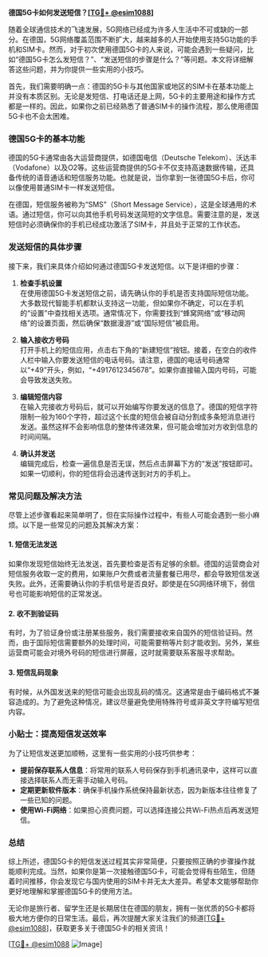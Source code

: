 **德国5G卡如何发送短信？[[TG💪+ @esim1088](https://t.me/s/esim1088)]**

随着全球通信技术的飞速发展，5G网络已经成为许多人生活中不可或缺的一部分。在德国，5G网络覆盖范围不断扩大，越来越多的人开始使用支持5G功能的手机和SIM卡。然而，对于初次使用德国5G卡的人来说，可能会遇到一些疑问，比如“德国5G卡怎么发短信？”、“发送短信的步骤是什么？”等问题。本文将详细解答这些问题，并为你提供一些实用的小技巧。

首先，我们需要明确一点：德国的5G卡与其他国家或地区的SIM卡在基本功能上并没有本质区别。无论是发短信、打电话还是上网，5G卡的主要用途和操作方式都是一样的。因此，如果你之前已经熟悉了普通SIM卡的操作流程，那么使用德国5G卡也不会太困难。

### 德国5G卡的基本功能

德国的5G卡通常由各大运营商提供，如德国电信（Deutsche Telekom）、沃达丰（Vodafone）以及O2等。这些运营商提供的5G卡不仅支持高速数据传输，还具备传统的语音通话和短信服务功能。也就是说，当你拿到一张德国5G卡后，你可以像使用普通SIM卡一样发送短信。

在德国，短信服务被称为“SMS”（Short Message Service），这是全球通用的术语。通过短信，你可以向其他手机号码发送简短的文字信息。需要注意的是，发送短信时必须确保你的手机已经成功激活了SIM卡，并且处于正常的工作状态。

### 发送短信的具体步骤

接下来，我们来具体介绍如何通过德国5G卡发送短信。以下是详细的步骤：

1. **检查手机设置**  
   在使用德国5G卡发送短信之前，请先确认你的手机是否支持国际短信功能。大多数现代智能手机都默认支持这一功能，但如果你不确定，可以在手机的“设置”中查找相关选项。通常情况下，你需要找到“蜂窝网络”或“移动网络”的设置页面，然后确保“数据漫游”或“国际短信”被启用。

2. **输入接收方号码**  
   打开手机上的短信应用，点击右下角的“新建短信”按钮。接着，在空白的收件人栏中输入你要发送短信的电话号码。请注意，德国的电话号码通常以“+49”开头，例如，“+4917612345678”。如果你直接输入国内号码，可能会导致发送失败。

3. **编辑短信内容**  
   在输入完接收方号码后，就可以开始编写你要发送的信息了。德国的短信字符限制一般为160个字符，超过这个长度的短信会被自动分割成多条短消息进行发送。虽然这样不会影响信息的整体传递效果，但可能会增加对方收到信息的时间间隔。

4. **确认并发送**  
   编辑完成后，检查一遍信息是否无误，然后点击屏幕下方的“发送”按钮即可。如果一切顺利，你的短信将会迅速传送到对方的手机上。

### 常见问题及解决方法

尽管上述步骤看起来简单明了，但在实际操作过程中，有些人可能会遇到一些小麻烦。以下是一些常见的问题及其解决方案：

#### 1. 短信无法发送
如果你发现短信始终无法发送，首先要检查是否有足够的余额。德国的运营商会对短信服务收取一定的费用，如果账户欠费或者流量套餐已用尽，都会导致短信发送失败。此外，还需要确认你的手机信号是否良好。即使是在5G网络环境下，弱信号也可能影响短信的正常发送。

#### 2. 收不到验证码
有时，为了验证身份或注册某些服务，我们需要接收来自国外的短信验证码。然而，由于国际短信需要额外的处理时间，可能需要稍等片刻才能收到。另外，某些运营商可能会对境外号码的短信进行屏蔽，这时就需要联系客服寻求帮助。

#### 3. 短信乱码现象
有时候，从外国发送来的短信可能会出现乱码的情况。这通常是由于编码格式不兼容造成的。为了避免这种情况，建议尽量避免使用特殊符号或非英文字符编写短信内容。

### 小贴士：提高短信发送效率

为了让短信发送更加顺畅，这里有一些实用的小技巧供参考：

- **提前保存联系人信息**：将常用的联系人号码保存到手机通讯录中，这样可以直接选择联系人而无需手动输入号码。
- **定期更新软件版本**：确保手机操作系统保持最新状态，因为新版本往往修复了一些已知的问题。
- **使用Wi-Fi网络**：如果担心资费问题，可以选择连接公共Wi-Fi热点后再发送短信。

### 总结

综上所述，德国5G卡的短信发送过程其实非常简便，只要按照正确的步骤操作就能顺利完成。当然，如果你是第一次接触德国5G卡，可能会觉得有些陌生，但随着时间推移，你会发现它与国内使用的SIM卡并无太大差异。希望本文能够帮助你更好地理解和掌握德国5G卡的使用方法。

无论你是旅行者、留学生还是长期居住在德国的朋友，拥有一张优质的5G卡都将极大地方便你的日常生活。最后，再次提醒大家关注我们的频道[[TG💪+ @esim1088](https://t.me/s/esim1088)]，获取更多关于德国5G卡的相关资讯！

[[TG💪+ @esim1088](https://t.me/s/esim1088) ![Image](https://i.postimg.cc/4NQfJmqS/Snipaste-2025-05-13-00-14-12.png)]